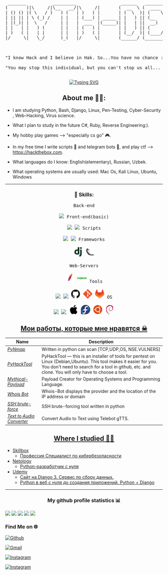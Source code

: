 <pre align="center">
        
 _______          _________                 ______   _______          
(       )|\     /|\__   __/|\     /|       (  __  \ (  ____ \|\     /|
| () () |( \   / )   ) (   | )   ( |       | (  \  )| (    \/| )   ( |
| || || | \ (_) /    | |   | (___) | _____ | |   ) || (__    | |   | |
| |(_)| |  \   /     | |   |  ___  |(_____)| |   | ||  __)   ( (   ) )
| |   | |   ) (      | |   | (   ) |       | |   ) || (       \ \_/ / 
| )   ( |   | |      | |   | )   ( |       | (__/  )| (____/\  \   /  
|/     \|   \_/      )_(   |/     \|       (______/ (_______/   \_/   
                                                                      

           
"I know Hack and I believe in Hak. So...You have no chance :/"

"You may stop this individual, but you can't stop us all... after all, we're all alike."
   
</pre>

<p align='center'
<img src="https://gpvc.arturio.dev/mython-dev">
</p>
<p align='center'>
<a  href="https://oxsoos.uz/"><img src="https://readme-typing-svg.demolab.com?font=Fira+Code&pause=1000&color=1EC027&background=FFCAEA00&center=true&vCenter=true&width=435&lines=Im+a+junior+backend+developer;Im+a+junior+cybersecurity+specialist;Im+a+system+administrator+Linux" alt="Typing SVG" /></a>
</p>

<h2 align='center'>About me 👨‍💻:</h2> 

<p align="center">

- I am studying Python, Bash, Django, Linux, Pen-Testing, Cyber-Security , Web-Hacking, Virus science.

- What I plan to study in the future С#, Ruby, Reverse Engineering:).

- My hobby play games --> "especially cs go" 🎮.

- In my free time I write scripts 📝 and telegram bots 🤖, and play ctf --> https://hackthebox.com. 

- What languages do I know: English(elementary), Russian, Uzbek.

- What operating systems are usually used: Mac Os, Kali Linux, Ubuntu, Windows
 
***

<h3 align='center'>🔧 Skills:</h3>   

<p align="center">

           
   <kbd>
          <kbd>Back-end</kbd>
          <br>
          <br>
          <img width="30px" src="https://cdn.jsdelivr.net/gh/devicons/devicon/icons/python/python-plain.svg" />
        </kbd>

   <kbd>
          <kbd>Front-end(basic)</kbd>
          <br>
          <br>
          <img width="30px" src="https://cdn.jsdelivr.net/gh/devicons/devicon/icons/html5/html5-original.svg" /> 
          <img width="30px" src="https://cdn.jsdelivr.net/gh/devicons/devicon/icons/css3/css3-plain.svg" /> 
        </kbd>

   <kbd>
          <kbd>Scripts</kbd>
          <br>
          <br>
          <img width="30px" src="https://cdn.jsdelivr.net/gh/devicons/devicon/icons/python/python-plain.svg" />
          <img width="30px" src="https://cdn.jsdelivr.net/gh/devicons/devicon/icons/bash/bash-original.svg" />
        </kbd>
   <kbd>
            <kbd>Frameworks</kbd>
            <br>
            <br>
            <img width="30px" src="https://raw.githubusercontent.com/devicons/devicon/1119b9f84c0290e0f0b38982099a2bd027a48bf1/icons/django/django-plain.svg"/>
            <img width="30px" src="https://raw.githubusercontent.com/devicons/devicon/1119b9f84c0290e0f0b38982099a2bd027a48bf1/icons/flask/flask-original.svg" /></kbd>
  
   
<br>   
<br>
   <kbd>
          <kbd>Web-Servers</kbd>
          <br>
          <br>
          <img width="30px" src="https://raw.githubusercontent.com/devicons/devicon/1119b9f84c0290e0f0b38982099a2bd027a48bf1/icons/apache/apache-original.svg"/>
          <img width="30px" src="https://raw.githubusercontent.com/devicons/devicon/1119b9f84c0290e0f0b38982099a2bd027a48bf1/icons/nginx/nginx-original.svg" />
     
  </kbd>
   

   <kbd>
         <kbd>Tools</kbd>
          <br>
          <br>
          <img width="30px" src="https://cdn.jsdelivr.net/gh/devicons/devicon/icons/vscode/vscode-original.svg" />
          <img width="30px" src="https://github.com/termux/termux-app/raw/master/app/src/main/res/mipmap-xxxhdpi/ic_launcher.png" />
          <img width="30px" src="https://raw.githubusercontent.com/devicons/devicon/1119b9f84c0290e0f0b38982099a2bd027a48bf1/icons/github/github-original.svg" />
          <img width="30px" src="https://raw.githubusercontent.com/devicons/devicon/1119b9f84c0290e0f0b38982099a2bd027a48bf1/icons/git/git-original.svg" />
          <img width="30px" src="https://raw.githubusercontent.com/devicons/devicon/1119b9f84c0290e0f0b38982099a2bd027a48bf1/icons/gitlab/gitlab-original.svg" />
      
   </kbd>
   
  <kbd>
          <kbd>OS</kbd>
          <br>
          <br>
          <img width="30px" src="https://cdn.jsdelivr.net/gh/devicons/devicon/icons/linux/linux-original.svg" />
          <img width="30px" src="https://cdn.jsdelivr.net/gh/devicons/devicon/icons/windows8/windows8-original.svg" />
          <img width="30px" src="https://raw.githubusercontent.com/devicons/devicon/1119b9f84c0290e0f0b38982099a2bd027a48bf1/icons/apple/apple-original.svg" />
          <img width="30px" src="https://raw.githubusercontent.com/devicons/devicon/1119b9f84c0290e0f0b38982099a2bd027a48bf1/icons/fedora/fedora-original.svg" />
          <img width="30px" src="https://raw.githubusercontent.com/devicons/devicon/1119b9f84c0290e0f0b38982099a2bd027a48bf1/icons/ubuntu/ubuntu-plain.svg" />
          <img width="30px" src="https://raw.githubusercontent.com/devicons/devicon/1119b9f84c0290e0f0b38982099a2bd027a48bf1/icons/debian/debian-original.svg" />          
          </kbd>
   
        
</p>

 
<h2 align="center"><u>Мои работы, которые мне нравятся ☠</u></h2>
      
| Name                  | Description                                            |
| ----------------------|------------------------------------------------------- |
| _[PyNmap](https://github.com/mython-dev/PyNmap)_ | Written in python can scan [TCP,UDP,OS, NSE.VULNERS]
|_[PyHackTool](https://github.com/mython-dev/pyhacktool)_ | PyHackTool — this is an installer of tools for pentest on Linux (Debian,Ubuntu). This tool makes it easier for you. You don't need to search for a tool in github, etc. and clone. You will only have to choose a tool.|
|_[Mythical-Payload](https://github.com/mython-dev/mythical-payload)_ | Payload Creator for Operating Systems and Programming Language.|
|_[Whois Bot](https://github.com/mython-dev/Whois-Bot)_ | Whois-Bot displays the provider and the location of the IP address or domain |
|_[SSH brute-force](https://github.com/mython-dev/ssh-brute-force)_ | SSH brute-forcing tool written in python |
|_[Text to Audio Converter](https://github.com/mython-dev/text-to-audio-converter)_ | Convert Audio to Text using Telebot gTTS.  |

<h2 align="center"><u>Where I studied 👨‍🎓</u></h2>

- [Skillbox](https://skillbox.com/)
   - [Профессия Специалист по кибербезопасности](https://skillbox.uz/course/profession-cybersecurity/)
- [Netology](https://netology.ru/)
   - [Python-разработчик с нуля](https://netology.ru/programs/python) 
- [Udemy](https://www.udemy.com/)
   - [Сайт на Django 3. Сервис по сбору данных.](https://www.udemy.com/course/site-on-django-3/)
   - [Python в веб с нуля до создания приложений. Python + Django](www.udemy.com/course/python-pythondjango/l)
***


<p>
   </p>
   
<h3 align='center'>My github profile statistics 📊</h3>   


![](https://github-profile-summary-cards.vercel.app/api/cards/profile-details?username=mython-dev&theme=solarized_dark)
![](https://github-profile-summary-cards.vercel.app/api/cards/most-commit-language?username=mython-dev&theme=solarized_dark)
![](https://github-profile-summary-cards.vercel.app/api/cards/repos-per-language?username=mython-dev&theme=solarized_dark)
![](https://github-profile-summary-cards.vercel.app/api/cards/stats?username=mython-dev&theme=solarized_dark)
![](https://github-profile-summary-cards.vercel.app/api/cards/productive-time?username=mython-dev&theme=solarized_dark)

### Find Me on 🌐

[![Github](https://img.shields.io/badge/Github-mython_dev-green?style=for-the-badge&logo=github)](https://github.com/mython-dev) 

[![Gmail](https://img.shields.io/badge/Gmail-miton0030-green?style=for-the-badge&logo=gmail)](mailto:miton0030@gmail.com)

[![Instagram](https://img.shields.io/badge/mython_dev--green?style=for-the-badge&logo=instagram)](https://instagram.com/mython_dev)

[![Instagram](https://img.shields.io/badge/h4ckerworld--green?style=for-the-badge&logo=instagram)](https://instagram.com/h4ckerworld)
